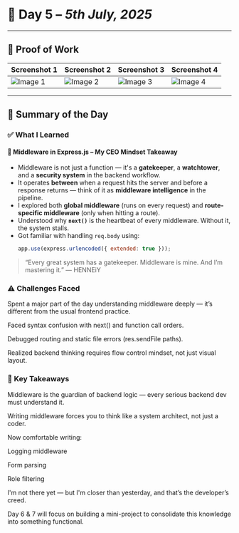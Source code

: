 # 📘 Day 5 – *5th July, 2025*

---

## 📸 Proof of Work  
| Screenshot 1 | Screenshot 2 | Screenshot 3 | Screenshot 4 |
|--------------|--------------|--------------|--------------|
| ![Image 1](../Images/Screenshot%20(318).png) | ![Image 2](../Images/Screenshot%20(319).png) | ![Image 3](../Images/Screenshot%20(320).png) | ![Image 4](../Images/Screenshot%20(321).png) |

---

## 🧠 Summary of the Day

### ✅ What I Learned

#### 📌 Middleware in Express.js – My CEO Mindset Takeaway
- Middleware is not just a function — it's a **gatekeeper**, a **watchtower**, and a **security system** in the backend workflow.
- It operates **between** when a request hits the server and before a response returns — think of it as **middleware intelligence** in the pipeline.
- I explored both **global middleware** (runs on every request) and **route-specific middleware** (only when hitting a route).
- Understood why **`next()`** is the heartbeat of every middleware. Without it, the system stalls.
- Got familiar with handling `req.body` using:
  ```js
  app.use(express.urlencoded({ extended: true }));

>“Every great system has a gatekeeper. Middleware is mine. And I’m mastering it.”
— HENNEiY

### ⚠️ Challenges Faced
Spent a major part of the day understanding middleware deeply — it’s different from the usual frontend practice.

Faced syntax confusion with next() and function call orders.

Debugged routing and static file errors (res.sendFile paths).

Realized backend thinking requires flow control mindset, not just visual layout.

### 🚀 Key Takeaways
Middleware is the guardian of backend logic — every serious backend dev must understand it.

Writing middleware forces you to think like a system architect, not just a coder.

Now comfortable writing:

Logging middleware

Form parsing

Role filtering

I'm not there yet — but I'm closer than yesterday, and that’s the developer’s creed.

Day 6 & 7 will focus on building a mini-project to consolidate this knowledge into something functional.

